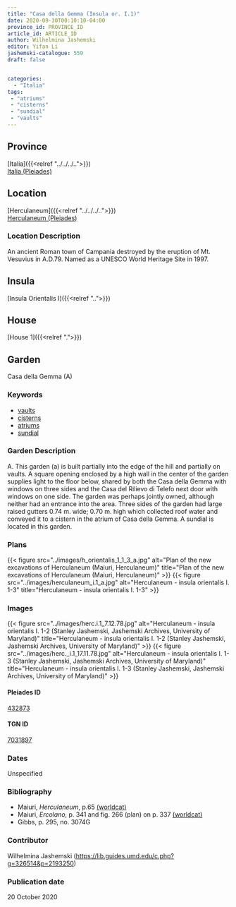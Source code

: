 ```yaml
---
title: "Casa della Gemma (Insula or. I.1)"
date: 2020-09-30T00:10:10-04:00
province_id: PROVINCE_ID
article_id: ARTICLE_ID
author: Wilhelmina Jashemski
editor: Yifan Li
jashemski-catalogue: 559
draft: false


categories:
  - "Italia"
tags:
 - "atriums"
 - "cisterns"
 - "sundial"
 - "vaults"
---
```


## Province

[Italia]({{<relref "../../../..">}}) \
[Italia (Pleiades)](https://pleiades.stoa.org/places/1052)

## Location

 [Herculaneum]({{<relref "../../../..">}}) \
 [Herculaneum (Pleiades)](https://pleiades.stoa.org/places/432873)


### Location Description
An ancient Roman town of Campania destroyed by the eruption of Mt. Vesuvius in A.D.79. Named as a UNESCO World Heritage Site in 1997.


## Insula
[Insula Orientalis I]({{<relref "..">}})
## House
[House 1]({{<relref ".">}})
## Garden
Casa della Gemma (A)



### Keywords
 - [vaults](http://vocab.getty.edu/page/aat/300001324)
 - [cisterns](http://vocab.getty.edu/page/aat/300052558)
 - [atriums](http://vocab.getty.edu/page/aat/300004097)
 - [sundial](http://vocab.getty.edu/page/aat/300041614)

### Garden Description
A. This garden (a) is built partially into the edge of the hill and partially on vaults. A square opening enclosed by a high wall in the center of the garden supplies light to the floor below, shared by both the Casa della Gemma with windows on three sides and the Casa del Rilievo di Telefo next door with windows on one side. The garden was perhaps jointly owned, although neither had an entrance into the area. Three sides of the garden had large raised gutters 0.74 m. wide; 0.70 m. high which collected roof water and conveyed it to a cistern in the atrium of Casa della Gemma. A sundial is located in this garden.


### Plans
{{< figure src="../images/h_orientalis_1_1_3_a.jpg" alt="Plan of the new excavations of Herculaneum (Maiuri, Herculaneum)" title="Plan of the new excavations of Herculaneum (Maiuri, Herculaneum)" >}}
{{< figure src="../images/herculaneum_i.1_a.jpg" alt="Herculaneum - insula orientalis I. 1-3" title="Herculaneum - insula orientalis I. 1-3" >}}
### Images
{{< figure src="../images/herc.i.1_7.12.78.jpg" alt="Herculaneum - insula orientalis I. 1-2 (Stanley Jashemski, Jashemski Archives, University of Maryland)" title="Herculaneum - insula orientalis I. 1-2 (Stanley Jashemski, Jashemski Archives, University of Maryland)" >}}
{{< figure src="../images/herc._i.1_17.11.78.jpg" alt="Herculaneum - insula orientalis I. 1-3 (Stanley Jashemski, Jashemski Archives, University of Maryland)" title="Herculaneum - insula orientalis I. 1-3 (Stanley Jashemski, Jashemski Archives, University of Maryland)" >}}

#### Pleiades ID
[432873](https://pleiades.stoa.org/places/432873)

#### TGN ID
[7031897](http://vocab.getty.edu/page/tgn/7031897)

### Dates
Unspecified

### Bibliography
* Maiuri, *Herculaneum*, p.65 [(worldcat)](http://www.worldcat.org/oclc/1107784297)
* Maiuri, *Ercolano*, p. 341 and fig. 266 (plan) on p. 337 [(worldcat)](http://www.worldcat.org/oclc/490581395)
* Gibbs, p. 295, no. 3074G


### Contributor
Wilhelmina Jashemski (https://lib.guides.umd.edu/c.php?g=326514&p=2193250)

### Publication date
20 October 2020